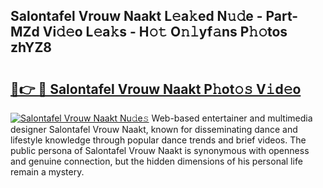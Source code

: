 ## Salontafel Vrouw Naakt L𝚎a𝚔ed N𝚞𝚍e - Part-MZd Vi𝚍𝚎o L𝚎a𝚔s - H𝚘𝚝 O𝚗𝚕yf𝚊ns P𝚑𝚘tos zhYZ8

# <h2><a href="http://kf1zp4b.oniu.top/?m=Salontafel+Vrouw+Naakt">🔗👉 🔴 Salontafel Vrouw Naakt P𝚑ot𝚘𝚜 V𝚒d𝚎o</a></h2>

[![Salontafel Vrouw Naakt Nu𝚍e𝚜](https://i.imgur.com/0qMVB7G.gif)](http://kf1zp4b.oniu.top/?m=Salontafel+Vrouw+Naakt)
Web-based entertainer and multimedia designer Salontafel Vrouw Naakt, known for disseminating dance and lifestyle knowledge through popular dance trends and brief videos. The public persona of Salontafel Vrouw Naakt is synonymous with openness and genuine connection, but the hidden dimensions of his personal life remain a mystery.  
